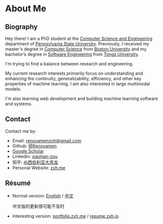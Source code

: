 # About Me

## Biography

Hey there! I am a PhD student at the [Computer Science and Engineering](https://www.eecs.psu.edu/) department of [Pennsylvania State University](https://www.psu.edu/). Previously, I received my master's degree in [Computer Science](https://www.bu.edu/cs/) from [Boston University](https://www.bu.edu/) and my bachelor’s degree in [Software Engineering](http://sse.tongji.edu.cn/) from [Tongji University](https://www.tongji.edu.cn/).

I'm trying to find a balance between research and engineering.

My current research interests primarily focus on understanding and enhancing the continuity, generalizability, efficiency, and other key properties of machine learning. I am also interested in large multimodal models.

I'm also learning web development and building machine learning software and systems.


## Contact

Contact me by:

- Email: [renovamenzxh@gmail.com](mailto:renovamenzxh@gmail.com)
- Github: [@Renovamen](https://github.com/Renovamen)
- [Google Scholar](https://scholar.google.com/citations?user=RuW6xgMAAAAJ)
- Linkedin: [xiaohan-zou](https://www.linkedin.com/in/xiaohan-zou)
- 知乎: [@西伯利亚大恶龙](https://www.zhihu.com/people/chao-neng-gui-su)
- Personal Website: [zxh.me](https://zxh.me)


## Résumé

- Normal version: [English](https://zxh.me/files/cv/en.pdf) / [中文](https://zxh.me/files/cv/cn.pdf)

  中文版的更新很可能不及时

- Interesting version: [portfolio.zxh.me](https://portfolio.zxh.me) / [resume.zxh.io](https://resume.zxh.io)
